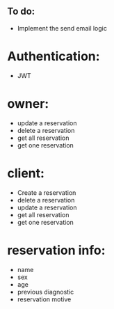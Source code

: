 ## To do:
- Implement the send email logic

# Authentication:
- JWT

# owner:
- update a reservation
- delete a reservation
- get all reservation
- get one reservation

# client:
- Create a reservation
- delete a reservation
- update a reservation
- get all reservation
- get one reservation


# reservation info: 
- name
- sex
- age
- previous diagnostic
- reservation motive
